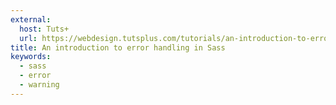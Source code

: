 ```yaml
---
external:
  host: Tuts+
  url: https://webdesign.tutsplus.com/tutorials/an-introduction-to-error-handling-in-sass--cms-19996
title: An introduction to error handling in Sass
keywords:
  - sass
  - error
  - warning
---
```

